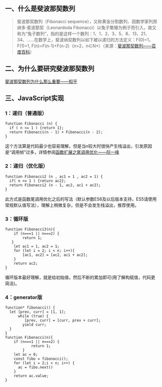 ## 一、什么是斐波那契数列
> 斐波那契数列（Fibonacci sequence），又称黄金分割数列、因数学家列昂纳多·斐波那契（Leonardoda Fibonacci）以兔子繁殖为例子而引入，故又称为“兔子数列”，指的是这样一个数列：1、1、2、3、5、8、13、21、34、……在数学上，斐波纳契数列以如下被以递归的方法定义：F(0)=1，F(1)=1, F(n)=F(n-1)+F(n-2)（n>2，n∈N*）（来源：[斐波那契数列——百度百科](https://baike.baidu.com/item/%E6%96%90%E6%B3%A2%E9%82%A3%E5%A5%91%E6%95%B0%E5%88%97/99145?fr=aladdin)）

## 二、为什么要研究斐波那契数列
[斐波那契数列为什么那么重要——知乎](https://blog.csdn.net/qq_39300332/article/details/%E6%96%90%E6%B3%A2%E9%82%A3%E5%A5%91%E6%95%B0%E5%88%97%E4%B8%BA%E4%BB%80%E4%B9%88%E9%82%A3%E4%B9%88%E9%87%8D%E8%A6%81%EF%BC%8C%E6%89%80%E6%9C%89%E5%85%B3%E4%BA%8E%E6%95%B0%E5%AD%A6%E7%9A%84%E4%B9%A6%E5%87%A0%E4%B9%8E%E9%83%BD%E4%BC%9A%E6%8F%90%E5%88%B0%EF%BC%9F%20-%20%E7%9F%A5%E4%B9%8E%20https://www.zhihu.com/question/28062458)

## 三、JavaScript实现

### 1：递归（普通版）

    function Fibonacci (n) {
      if ( n <= 1 ) {return 1};
      return Fibonacci(n - 1) + Fibonacci(n - 2);
    }
    
这个方法算是代码最少也容易理解，但是当n较大时很快产生栈溢出，引发原因是“调用帧”过多，详情参阅[函数扩展之尾调用优化——阮一峰](http://es6.ruanyifeng.com/#docs/function)

### 2：递归（优化版）

    function Fibonacci2 (n , ac1 = 1 , ac2 = 1) {
      if( n <= 1 ) {return ac2};
      return Fibonacci2 (n - 1, ac2, ac1 + ac2);
    }
    
此方式是函数尾调用优化之后的写法（默认参数ES6及以后版本支持，ES5请使用常规默认值写法），理解上稍微复杂，但是不会发生栈溢出，推荐使用。

### 3：循环版

    function Fibonacci3(n){
        if (n===1 || n===2) {
            return 1;
       }
        let ac1 = 1, ac2 = 1;
        for (let i = 2; i < n; i++){
            [ac1, ac2] = [ac2, ac1 + ac2];
        }
        return ac2;
    }

循环版本最好理解，就是给初始值，然后不断的累加即可(用了解构赋值，代码更简洁)。

### 4：generator版

    function* fibonacci() {
      let [prev, curr] = [1, 1];
          while (true) {
             [prev, curr] = [curr, prev + curr];
            yield curr;
      }
    }
    function Fibonacci(n){
        if (n===1 || n===2) {
                return 1;
            }
        let ac = 0;
        const fibo = fibonacci();
        for (let i = 2;i < n; i++) {
          ac = fibo.next()
        }
        return ac.value;
    }